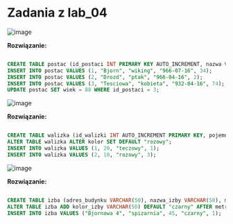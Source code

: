 # Zadania z lab_04

![image](https://github.com/SzymonRymszewicz/Bazy_Danych/assets/147385726/b0bf9750-484f-4634-8b36-2447e1571679)

**Rozwiązanie:**

```sql

CREATE TABLE postac (id_postaci INT PRIMARY KEY AUTO_INCREMENT, nazwa VARCHAR(40), rodzaj ENUM('wiking', 'ptak', 'kobieta'), data_ur DATE, wiek INT UNSIGNED);
INSERT INTO postac VALUES (1, "Bjorn", "wiking", "966-07-16", 34);
INSERT INTO postac VALUES (2, "Drozd", "ptak", "966-04-16", 2);
INSERT INTO postac VALUES (3, "Tesciowa", "kobieta", "932-04-16", 74);
UPDATE postac SET wiek = 88 WHERE id_postaci = 3;

```

![image](https://github.com/SzymonRymszewicz/Bazy_Danych/assets/147385726/5ce35921-1386-4685-a449-c52846c0f036)

**Rozwiązanie:**

```sql

CREATE TABLE walizka (id_walizki INT AUTO_INCREMENT PRIMARY KEY, pojemnosc FLOAT UNSIGNED, kolor ENUM("rozowy", "czerwony", "teczowy", "zolty"), id_wlasciciela INT, FOREIGN KEY (id_wlasciciela) REFERENCES postac(id_postaci) ON DELETE CASCADE);
ALTER TABLE walizka ALTER kolor SET DEFAULT "rozowy";
INSERT INTO walizka VALUES (1, 20, "teczowy", 1);
INSERT INTO walizka VALUES (2, 10, "rozowy", 3);

```

![image](https://github.com/SzymonRymszewicz/Bazy_Danych/assets/147385726/67a4c987-d55a-4a16-ae72-eb387011560b)

**Rozwiązanie:**

```sql

CREATE TABLE izba (adres_budynku VARCHAR(50), nazwa_izby VARCHAR(50), metraz FLOAT UNSIGNED, wlasciciel INT, PRIMARY KEY (adres_budynku, nazwa_izby), FOREIGN KEY (wlasciciel) REFERENCES postac(id_postaci) ON DELETE SET NULL);
ALTER TABLE izba ADD kolor_izby VARCHAR(50) DEFAULT "czarny" AFTER metraz;
INSERT INTO izba VALUES ("Bjornowa 4", "spizarnia", 45, "czarny", 1);

```
